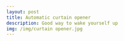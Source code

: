 ```yaml
---
layout: post
title: Automatic curtain opener
description: Good way to wake yourself up
img: /img/curtain opener.jpg
---
```

<div class="img_row">
	<img class="col one" src="{{ site.baseurl }}/img/curtain 1.jpg" alt="" title="curtain opener"/>
	<img class="col one" src="{{ site.baseurl }}/img/motor.jpg" alt="" title='curtain opener"/>
	<img class="col one" src="{{ site.baseurl }}/img/curtain 3.jpg" alt="" title="curtain opener"/>
</div>

Ever not able to wake up for 12pm lecture? Ever want to wake up to a good morning with music and sun?

Coupled with the automatic Spotify Python script, the idea is when the alarm goes off, sun shines into the window and music plays to wake you up. 

Entire model held by nothing but sellotape and blu-tack, made with household materials and an arduino. This is the crudest yet the most effective machine to wake you up!

Guarenteened to wake you up for the first two days, effect enhances when the postman looks inside the window and see your lazy ass sleeping.
